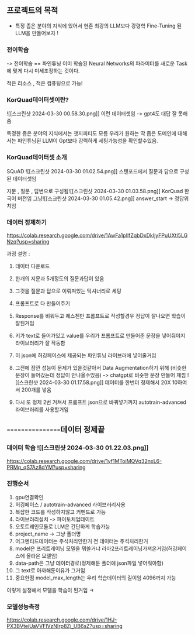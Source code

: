 
## 프로젝트의 목적
 - 특정 좁은 분야의 지식에 있어서 현존 최강의 LLM보다 강령학 Fine-Tuning 된 LLM을 만들어보자 ! 

### 전이학습
-> 전이학습 == 파인튜닝 이미 학습된 Neural Networks의 파라미터를 새로운 Task에 맞게 다시 미세조정하는 것이다.

적은 리소스 , 적은 컴퓨팅으로 가능! 

### KorQuad데이터셋이란? 
![[스크린샷 2024-03-30 00.58.30.png]] 
이런 데이터셋임 -> gpt4도 대답 잘 못해줌

특정한 좁은 분야의 지식에서는 챗지피티도 모름 우리가 원하는 딱 좁은 도메인에 대해서는 파인튜닝된 LLM이 Gpt보다 강력하게 세팅가능성을 확인할수있음. 

### KorQuad데이터셋 소개
SQuAD
![[스크린샷 2024-03-30 01.02.54.png]]
스탠포드에서 질문과 답으로 구성된 데이터셋임 

지문 , 질문 , 답변으로 구성됨![[스크린샷 2024-03-30 01.03.58.png]]
KorQuad
한국어 버전임 그냥![[스크린샷 2024-03-30 01.05.42.png]]
answer_start -> 정답위치임

### 데이터 정제하기
https://colab.research.google.com/drive/1AwFa1pIlfZqbDxDkIjyFPuUXtI5LGNzq?usp=sharing

과정 설명 : 
1. 데이터 다운로드
2. 한개의 지문과 5개정도의 질문과답이 있음 
3. 그것을 질문과 답으로 이뤄져있는 딕셔너리로 세팅 
4. 프롬프트로 다 만들어주기 
5. Response를 비워두고 퀘스첸만 프롬프트로 작성할경우 정답이 잘나오면 학습이 잘된거임 
6. 키가 text로 들어가있고 value를 우리가 프롬프트로 만들어준 문장을 넣어줘야지 라이브러리가 잘 작동함
7. 이 json에 허깅페이스에 제공되는 파인튜닝 라이브러에 넣어줄거임
8. 그전에 잠깐 성능이 문제가 있을것같아서 Data Augmentation하기 위해 (비슷한 문장이 들어갔는데 정답이 안나올수있음) -> chatgpt로 비슷한 문장 만들어 제낌
![[스크린샷 2024-03-30 01.17.58.png]]
데이터를 한번더 정제해서 20X 10하여서 200개를 넣음

9. 다시 또 정제 2번 거쳐서 프롬프트 json으로 바꿔넣기까지 autotrain-advanced라이브러리를 사용할거임


## ---------------데이터 정제끝

### 데이터 학습 ![[스크린샷 2024-03-30 01.22.03.png]]

https://colab.research.google.com/drive/1yf1MToiMQVq32nxL6-PRMq_qS7Az8dYM?usp=sharing

### 진행순서 
1. gpu연결확인
2. 허깅페이스 / autotrain-advanced 라이브러리사용
3. 복잡한 코드를 작성하지않고 커멘드로 가능
4. 라이브러리설치 -> 파이토치업데이트
5. 오토트레인모듈로 LLM은 간단하게 학습가능 
6. project_name -> 그냥 폴더명
7. 어그멘티드데이터는 주석처리안한거 전 데이터는 주석처리한거
8. model은 프리트레이닝 모델을 뭐쓸거냐 라마2프리트레이닝가져온거임(허깅페이스에 올라온 모델임)
9. data-path은 그냥 데이터경로(정제해둔 폴더에 json파일 넣어줘야함)
10. 그 text로 아까해둔이유가 그거임 
11. 중요한점 model_max_length는 우리 학습데이터의 길이임 4096까지 가능

이렇게 설정해서 모델을 학습이 된거임 ㅋ




### 모델성능측정

https://colab.research.google.com/drive/1HJ-PX3BVteiUaVVFlVzNIrp8Zj_UB6sZ?usp=sharing


